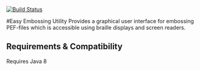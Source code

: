 [![Build Status](https://travis-ci.org/joeha480/e2u.svg)](https://travis-ci.org/joeha480/e2u)

#Easy Embossing Utility
Provides a graphical user interface for embossing PEF-files which is accessible using braille displays and screen readers.

## Requirements & Compatibility ##
Requires Java 8